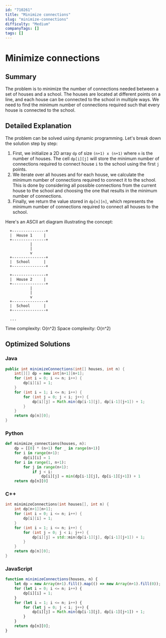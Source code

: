 ```yaml
---
id: "710261"
title: "Minimize connections"
slug: "minimize-connections"
difficulty: "Medium"
companyTags: []
tags: []
---
```


# Minimize connections

## Summary
The problem is to minimize the number of connections needed between a set of houses and a school. The houses are located at different points on a line, and each house can be connected to the school in multiple ways. We need to find the minimum number of connections required such that every house is connected to the school.

## Detailed Explanation
The problem can be solved using dynamic programming. Let's break down the solution step by step:

1. First, we initialize a 2D array `dp` of size `(n+1) x (n+1)` where `n` is the number of houses. The cell `dp[i][j]` will store the minimum number of connections required to connect house `i` to the school using the first `j` points.
2. We iterate over all houses and for each house, we calculate the minimum number of connections required to connect it to the school. This is done by considering all possible connections from the current house to the school and choosing the one that results in the minimum number of connections.
3. Finally, we return the value stored in `dp[n][n]`, which represents the minimum number of connections required to connect all houses to the school.

Here's an ASCII art diagram illustrating the concept:

```
  +---------------+
  |  House 1     |
  +---------------+
           |
           |
           v
  +---------------+
  |  School      |
  +---------------+

  +---------------+
  |  House 2     |
  +---------------+
           |
           |
           v
  +---------------+
  |  School      |
  +---------------+

  ...
```

Time complexity: O(n^2)
Space complexity: O(n^2)

## Optimized Solutions

### Java
```java
public int minimizeConnections(int[] houses, int n) {
    int[][] dp = new int[n+1][n+1];
    for (int i = 0; i <= n; i++) {
        dp[i][i] = 1;
    }
    for (int i = 1; i <= n; i++) {
        for (int j = 0; j < i; j++) {
            dp[i][j] = Math.min(dp[i-1][j], dp[i-1][j+1]) + 1;
        }
    }
    return dp[n][0];
}
```

### Python
```python
def minimize_connections(houses, n):
    dp = [[0] * (n+1) for _ in range(n+1)]
    for i in range(n+1):
        dp[i][i] = 1
    for i in range(1, n+1):
        for j in range(n+1):
            if j < i:
                dp[i][j] = min(dp[i-1][j], dp[i-1][j+1]) + 1
    return dp[n][0]
```

### C++
```cpp
int minimizeConnections(int houses[], int n) {
    int dp[n+1][n+1];
    for (int i = 0; i <= n; i++) {
        dp[i][i] = 1;
    }
    for (int i = 1; i <= n; i++) {
        for (int j = 0; j < i; j++) {
            dp[i][j] = std::min(dp[i-1][j], dp[i-1][j+1]) + 1;
        }
    }
    return dp[n][0];
}
```

### JavaScript
```javascript
function minimizeConnections(houses, n) {
    let dp = new Array(n+1).fill().map(() => new Array(n+1).fill(0));
    for (let i = 0; i <= n; i++) {
        dp[i][i] = 1;
    }
    for (let i = 1; i <= n; i++) {
        for (let j = 0; j < i; j++) {
            dp[i][j] = Math.min(dp[i-1][j], dp[i-1][j+1]) + 1;
        }
    }
    return dp[n][0];
}
```